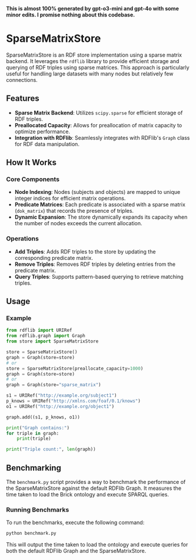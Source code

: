 **This is almost 100% generated by gpt-o3-mini and gpt-4o with some minor edits. I promise nothing about this codebase.**

# SparseMatrixStore

SparseMatrixStore is an RDF store implementation using a sparse matrix backend. It leverages the `rdflib` library to provide efficient storage and querying of RDF triples using sparse matrices. This approach is particularly useful for handling large datasets with many nodes but relatively few connections.

## Features

- **Sparse Matrix Backend**: Utilizes `scipy.sparse` for efficient storage of RDF triples.
- **Preallocated Capacity**: Allows for preallocation of matrix capacity to optimize performance.
- **Integration with RDFlib**: Seamlessly integrates with RDFlib's `Graph` class for RDF data manipulation.

## How It Works

### Core Components

- **Node Indexing**: Nodes (subjects and objects) are mapped to unique integer indices for efficient matrix operations.
- **Predicate Matrices**: Each predicate is associated with a sparse matrix (`dok_matrix`) that records the presence of triples.
- **Dynamic Expansion**: The store dynamically expands its capacity when the number of nodes exceeds the current allocation.

### Operations

- **Add Triples**: Adds RDF triples to the store by updating the corresponding predicate matrix.
- **Remove Triples**: Removes RDF triples by deleting entries from the predicate matrix.
- **Query Triples**: Supports pattern-based querying to retrieve matching triples.

## Usage

### Example

```python
from rdflib import URIRef
from rdflib.graph import Graph
from store import SparseMatrixStore

store = SparseMatrixStore()
graph = Graph(store=store)
# or
store = SparseMatrixStore(preallocate_capacity=1000)
graph = Graph(store=store)
# or
graph = Graph(store="sparse_matrix")

s1 = URIRef("http://example.org/subject1")
p_knows = URIRef("http://xmlns.com/foaf/0.1/knows")
o1 = URIRef("http://example.org/object1")

graph.add((s1, p_knows, o1))

print("Graph contains:")
for triple in graph:
    print(triple)

print("Triple count:", len(graph))
```

## Benchmarking

The `benchmark.py` script provides a way to benchmark the performance of the SparseMatrixStore against the default RDFlib Graph. It measures the time taken to load the Brick ontology and execute SPARQL queries.

### Running Benchmarks

To run the benchmarks, execute the following command:

```bash
python benchmark.py
```

This will output the time taken to load the ontology and execute queries for both the default RDFlib Graph and the SparseMatrixStore.
